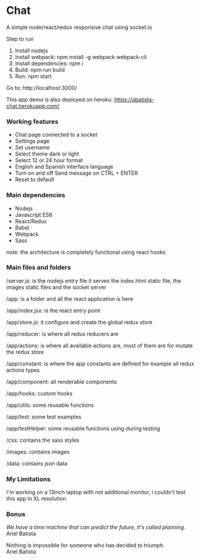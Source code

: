 # Chat

A simple node/react/redux responsive chat using socket.io

Step to run
<ol>
    <li>Install nodejs</li>
    <li>Install webpack: npm install -g webpack webpack-cli</li>
    <li>Install dependencies: npm i</li>
    <li>Build: npm run build</li>
    <li>Run: npm start</li>
</ol>

Go to: http://localhost:3000/

This app demo is also deployed on heroku:
https://abatista-chat.herokuapp.com/

<h3>Working features</h3>

<ul>
    <li>Chat page connected to a socket</li>
    <li>Settings page</li>
    <li>Set username</li>
    <li>Select theme dark or light</li>
    <li>Select 12 or 24 hour format</li>
    <li>English and Spanish interface language</li>
    <li>Turn on and off Send message on CTRL + ENTER</li>
    <li>Reset to default</li>
</ul>

<h3>Main dependencies</h3>

<ul/>
    <li>Nodejs</li>
    <li>Javascript ES6</li>
    <li>React/Redux</li>
    <li>Babel</li>
    <li>Webpack</li>
    <li>Sass</li>
</ul>

note: the architecture is completely functional using react hooks


<h3>Main files and folders</h3>

/server.js: is the nodejs entry file it serves the index.html static file, the images static files and the socket server

/app: is a folder and all the react application is here

/app/index.jsx: is the react entry point

/app/store.js: it configure and create the global redux store

/app/reducer: is where all redux reducers are

/app/actions: is where all available actions are, most of them are for mutate the redux store

/app/constant: is where the app constants are defined for example all redux actions types

/app/component: all renderable components

/app/hooks: custom hooks

/app/utils: some reusable functions

/app/test: some test examples

/app/testHelper: some reusable functions using during testing

/css: contains the sass styles

/images: contains images

/data: contains json data


<h3>My Limitations</h3>
<p>I'm working on a 13inch laptop with not additional monitor, i couldn't test this app in XL resolution.</p>

<h3>Bonus</h3>
<p><i>We have a time machine that can predict the future, it's called planning.</i>
<br />Ariel Batista</p>

<p>Nothing is impossible for someone who has decided to triumph.
<br />Ariel Batista</p>

